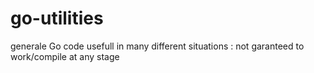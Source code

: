 # go-utilities
generale Go code usefull in many different situations : not garanteed to work/compile at any stage
